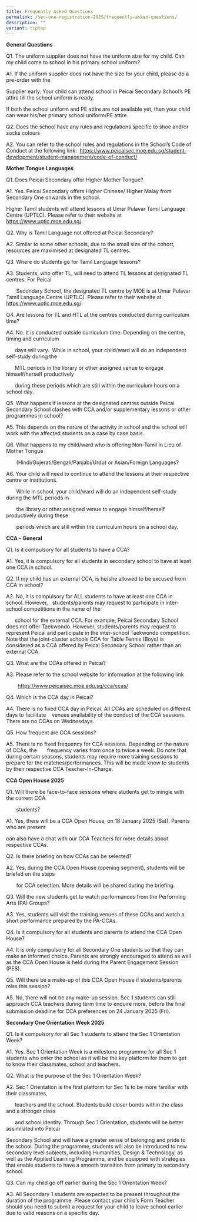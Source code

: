 ```yaml
---
title: Frequently Asked Questions
permalink: /sec-one-registration-2025/frequently-asked-questions/
description: ""
variant: tiptap
---
```

<p><strong>General Questions</strong>
</p>
<p>Q1. The uniform supplier does not have the uniform size for my child.
Can my child come to school in his primary school uniform?</p>
<p>A1. If the uniform supplier does not have the size for your child, please
do a pre-order with the</p>
<p>Supplier early. Your child can attend school in Peicai Secondary School’s
PE attire till the school uniform is ready.</p>
<p>If both the school uniform and PE attire are not available yet, then your
child can wear his/her primary school uniform/PE attire.</p>
<p>Q2. Does the school have any rules and regulations specific to shoe and/or
socks colours</p>
<p>A2. You can refer to the school rules and regulations in the School’s
Code of Conduct at the following link: &nbsp;<a href="https://www.peicaisec.moe.edu.sg/student-development/student-management/code-of-conduct/" rel="noopener noreferrer nofollow" target="_blank">https://www.peicaisec.moe.edu.sg/student-development/student-management/code-of-conduct/</a>
</p>
<p><strong>Mother Tongue Languages</strong>
</p>
<p>Q1. Does Peicai Secondary offer Higher Mother Tongue?</p>
<p>A1. Yes. Peicai Secondary offers Higher Chinese/ Higher Malay from Secondary
One onwards in the school.</p>
<p>Higher Tamil students will attend lessons at Umar Pulavar Tamil Language
Centre (UPTLC). Please refer to their website at <a href="https://www.uptlc.moe.edu.sg/" rel="noopener noreferrer nofollow" target="_blank">https://www.uptlc.moe.edu.sg/</a>.</p>
<p>Q2. Why is Tamil Language not offered at Peicai Secondary?</p>
<p>A2. Similar to some other schools, due to the small size of the cohort,
resources are maximised&nbsp;at designated TL centres.</p>
<p>Q3. Where do students go for Tamil Language lessons?</p>
<p>A3. Students, who offer TL, will need to attend TL lessons at designated
TL centres. For Peicai</p>
<p>&nbsp;&nbsp;&nbsp;&nbsp;&nbsp;&nbsp; Secondary School, the designated
TL centre by MOE is at Umar Pulavar Tamil Language Centre (UPTLC). Please
refer to their website at <a href="https://www.uptlc.moe.edu.sg/" rel="noopener noreferrer nofollow" target="_blank">https://www.uptlc.moe.edu.sg/</a>.</p>
<p>Q4. Are lessons for TL and HTL at the centres conducted during curriculum
time?</p>
<p>A4. No. It is conducted outside curriculum time. Depending on the centre,
timing and curriculum</p>
<p>&nbsp;&nbsp;&nbsp;&nbsp;&nbsp; days will vary.&nbsp; While in school,
your child/ward will do an independent self-study during the</p>
<p>&nbsp;&nbsp;&nbsp;&nbsp;&nbsp; MTL periods in the library or other assigned
venue to engage himself/herself productively</p>
<p>&nbsp;&nbsp;&nbsp;&nbsp;&nbsp; during these periods which are still within
the curriculum hours on a school day.</p>
<p>Q5. What happens if lessons at the designated centres outside Peicai Secondary
School clashes with CCA and/or supplementary lessons or other programmes
in school?</p>
<p>A5. This depends on the nature of the activity in school and the school
will work with the affected students on a case by case basis.</p>
<p>Q6. What happens to my child/ward who is offering Non-Tamil In Lieu of
Mother Tongue</p>
<p>&nbsp;&nbsp;&nbsp;&nbsp;&nbsp;&nbsp; (Hindi/Gujerati/Bengali/Panjabi/Urdu)
or Asian/Foreign Languages?</p>
<p>A6. Your child will need to continue to attend the lessons at their respective
centre or institutions.</p>
<p>&nbsp;&nbsp;&nbsp;&nbsp;&nbsp;&nbsp; While in school, your child/ward
will do an independent self-study during the MTL periods in</p>
<p>&nbsp;&nbsp;&nbsp;&nbsp;&nbsp;&nbsp; the library or other assigned venue
to engage himself/herself productively during these</p>
<p>&nbsp;&nbsp;&nbsp;&nbsp;&nbsp;&nbsp; periods which are still within the
curriculum hours on a school day.</p>
<p><strong>CCA – General</strong>
</p>
<p>Q1. Is it compulsory for all students to have a CCA?</p>
<p>A1. Yes, it is compulsory for all students in secondary school to have
at least one CCA in school.</p>
<p>Q2. If my child has an external CCA, is he/she allowed to be excused from
CCA in school?</p>
<p>A2. No, it is compulsory for ALL students to have at least one CCA in
school. However,&nbsp; &nbsp;students/parents may request to participate
in inter-school competitions in the name of the</p>
<p>&nbsp;&nbsp;&nbsp;&nbsp;&nbsp; school for the external CCA. For example,
Peicai Secondary School does not offer Taekwondo. However, students/parents
may request to represent Peicai and participate in the inter-school Taekwondo
competition. Note that the joint-cluster schools CCA for Table Tennis (Boys)
is considered as a CCA offered by Peicai Secondary School rather than an
external CCA.</p>
<p>Q3. What are the CCAs offered in Peicai?</p>
<p>A3. Please refer to the school website for information at the following
link</p>
<p>&nbsp;&nbsp;&nbsp;&nbsp;&nbsp;&nbsp;&nbsp; <a href="https://www.peicaisec.moe.edu.sg/cca/ccas/" rel="noopener noreferrer nofollow" target="_blank">https://www.peicaisec.moe.edu.sg/cca/ccas/</a>
</p>
<p>Q4. Which is the CCA day in Peicai?</p>
<p>A4. There is no fixed CCA day in Peicai. All CCAs are scheduled on different
days to facilitate&nbsp;&nbsp;&nbsp; venues availability of the conduct
of the CCA sessions. There are no CCAs on Wednesdays.</p>
<p>Q5. How frequent are CCA sessions?</p>
<p>A5. There is no fixed frequency for CCA sessions. Depending on the nature
of CCAs, the&nbsp;&nbsp;&nbsp;&nbsp;&nbsp;&nbsp; frequency varies from
once to twice a week. Do note that during certain seasons, students may
require more training sessions to prepare for the matches/performances.
This will be made know to students by their respective CCA Teacher-In-Charge.</p>
<p><strong>CCA Open House 2025</strong>
</p>
<p>Q1. Will there be face-to-face sessions where students get to mingle with
the current CCA&nbsp;</p>
<p>&nbsp; &nbsp;&nbsp;&nbsp;&nbsp;&nbsp;students?</p>
<p>A1. Yes, there will be a CCA Open House, on 18 January 2025 (Sat). Parents
who are present</p>
<p>can also have a chat with our CCA Teachers for more details about respective
CCAs.</p>
<p>Q2. Is there briefing on how CCAs can be selected?</p>
<p>A2. Yes, during the CCA Open House (opening segment), students will be
briefed on the steps</p>
<p>&nbsp;&nbsp;&nbsp;&nbsp;&nbsp;&nbsp; for CCA selection. More details will
be shared during the briefing.</p>
<p>Q3. Will the new students get to watch performances from the Performing
Arts (PA) Groups?</p>
<p>A3. Yes, students will visit the training venues of these CCAs and watch
a short performance prepared by the PA-CCAs.</p>
<p>Q4. Is it compulsory for all students and parents to attend the CCA Open
House?</p>
<p>A4. It is only compulsory for all Secondary One students so that they
can make an informed choice. Parents are strongly encouraged to attend
as well as the CCA Open House is held during the Parent Engagement Session
(PES).</p>
<p>Q5. Will there be a make-up of this CCA Open House if students/parents
miss this session?</p>
<p>A5. No, there will not be any make-up session. Sec 1 students can still
approach CCA teachers during term time to enquire more, before the final
submission deadline for CCA preferences on 24<sup> </sup>January 2025 (Fri).</p>
<p><strong>Secondary One Orientation Week 2025</strong>
</p>
<p>Q1. Is it compulsory for all Sec 1 students to attend the Sec 1 Orientation
Week?</p>
<p>A1. Yes. Sec 1 Orientation Week is a milestone programme for all Sec 1
students who enter the school as it will be the key platform for them to
get to know their classmates, school and teachers.</p>
<p>Q2. What is the purpose of the Sec 1 Orientation Week?</p>
<p>A2. Sec 1 Orientation is the first platform for Sec 1s to be more familiar
with their classmates,&nbsp;&nbsp;&nbsp;</p>
<p>&nbsp;&nbsp;&nbsp;&nbsp;&nbsp; teachers and the school. Students build
closer bonds within the class and a stronger class&nbsp;&nbsp;&nbsp;</p>
<p>&nbsp;&nbsp;&nbsp;&nbsp;&nbsp; and school identity. Through Sec 1 Orientation,
students will be better assimilated into Peicai</p>
<p>Secondary School and will have a greater sense of belonging and pride
to the school. During the programme, students will also be introduced to
new secondary level subjects, including Humanities, Design &amp; Technology,
as well as the Applied Learning Programme, and be equipped with strategies
that enable students to have a smooth transition from primary to secondary
school.</p>
<p>Q3. Can my child go off earlier during the Sec 1 Orientation Week?</p>
<p>A3. All Secondary 1 students are expected to be present throughout the
duration of the programme. Please contact your child’s Form Teacher should
you need to submit a request for your child to leave school earlier due
to valid reasons on a specific day.</p>
<p>&nbsp;</p>